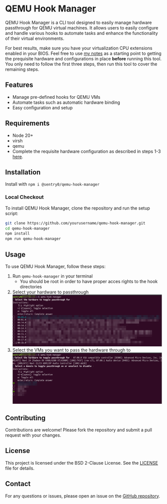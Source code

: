 # QEMU Hook Manager

QEMU Hook Manager is a CLI tool designed to easily manage hardware passthrough for QEMU virtual machines. It allows users to easily configure and handle various hooks to automate tasks and enhance the functionality of their virtual environments.

For best results, make sure you have your virtualization CPU extensions enabled in your BIOS.  Feel free to use [my notes](https://github.com/slackdaystudio/qemu-gpu-passthrough) as a starting point to getting the prequisite hardware and configurations in place **before** running this tool.  You only need to follow the first three steps, then run this tool to cover the remaining steps.

## Features

- Manage pre-defined hooks for QEMU VMs
- Automate tasks such as automatic hardware binding
- Easy configuration and setup

## Requirements

 - Node 20+
 - virsh
 - qemu
 - Complete the requisite hardware configuration as described in steps 1-3 [here](https://github.com/slackdaystudio/qemu-gpu-passthrough).

## Installation

Install with `npm i @sentry0/qemu-hook-manager`

### Local Checkout

To install QEMU Hook Manager, clone the repository and run the setup script:

```bash
git clone https://github.com/yourusername/qemu-hook-manager.git
cd qemu-hook-manager
npm install
npm run qemu-hook-manager
```

## Usage

To use QEMU Hook Manager, follow these steps:

1. Run `qemu-hook-manager` in your terminal
    - You should be root in order to have proper acces rights to the hook directories
2. Select your hardware to passthrough
![Pick Hardware](https://github.com/slackdaystudio/qemu-hook-manager/blob/69a292a160eff09469fd7d9bbe1ecb71b629d991/pick-hardware.png?raw=true)
3. Select the VMs you want to pass the hardware through to
![Pick VMs](https://github.com/slackdaystudio/qemu-hook-manager/blob/69a292a160eff09469fd7d9bbe1ecb71b629d991/pick-vms.png?raw=true)

## Contributing

Contributions are welcome! Please fork the repository and submit a pull request with your changes.

## License

This project is licensed under the BSD 2-Clause License. See the [LICENSE](LICENSE) file for details.

## Contact

For any questions or issues, please open an issue on the [GitHub repository](https://github.com/yourusername/qemu-hook-manager).

